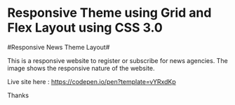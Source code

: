# Responsive Theme using Grid and Flex Layout using CSS 3.0
#Responsive News Theme Layout#

This is a responsive website to register or subscribe for news agencies.
The image shows the responsive nature of the website.

Live site here : 
https://codepen.io/pen?template=vYRxdKp

Thanks


